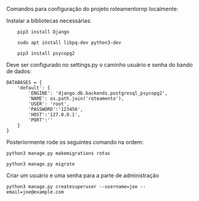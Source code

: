 Comandos para configuração do projeto roteamentornp localmente:

Instalar a bibliotecas necessárias:

        pip3 install Django

        sudo apt install libpq-dev python3-dev

        pip3 install psycopg2



Deve ser configurado no settings.py o caminho usuário e senha do bando de dados:


    DATABASES = {
        'default': {
            'ENGINE': 'django.db.backends.postgresql_psycopg2',
            'NAME': os.path.join('roteamento'),
            'USER': 'root',
            'PASSWORD':'123456',
            'HOST':'127.0.0.1',
            'PORT':''
        }
    }

Posteriormente rode os seguintes comando na ordem:

    python3 manage.py makemigrations rotas

    python3 manage.py migrate


Criar um usuário e uma senha para a parte de administração

    python3 manage.py createsuperuser --username=joe --email=joe@example.com

